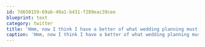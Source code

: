 ```yaml
---
id: 7d650159-69ab-49a1-b431-f289eac39cee
blueprint: text
category: twitter
title: 'Hmm, now I think I have a better of what wedding planning must be like....'
caption: 'Hmm, now I think I have a better of what wedding planning must be like....'
---
```

